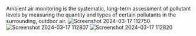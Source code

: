 Ambient air monitoring is the systematic, long-term assessment of pollutant levels by measuring the quantity and types of certain pollutants in the surrounding, outdoor air.
![Screenshot 2024-03-17 112750](https://github.com/nandhitha12/air-pollution-monitoring-system-using-iot/assets/163751850/4ddfdc0f-1462-419c-a9e2-136266b04d8e)
![Screenshot 2024-03-17 112807](https://github.com/nandhitha12/air-pollution-monitoring-system-using-iot/assets/163751850/aa5676e8-2f71-4e2b-9525-642ad98ec9ad)
![Screenshot 2024-03-17 112820](https://github.com/nandhitha12/air-pollution-monitoring-system-using-iot/assets/163751850/308ed6ec-b38e-40ac-b512-5cee14bce6d9)

